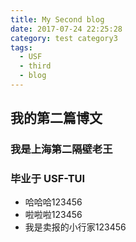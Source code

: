 ```yaml
---
title: My Second blog
date: 2017-07-24 22:25:28
category: test category3
tags: 
  - USF 
  - third 
  - blog
---
```

## 我的第二篇博文
### 我是上海第二隔壁老王
### 毕业于 USF-TUI
- 哈哈哈123456
- 啦啦啦123456
- 我是卖报的小行家123456

